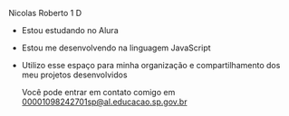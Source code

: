 Nicolas Roberto 1 D

* Estou estudando no Alura
* Estou me desenvolvendo na linguagem JavaScript
* Utilizo esse espaço para minha organização e compartilhamento dos meu projetos desenvolvidos

  Você pode entrar em contato comigo em 00001098242701sp@al.educacao.sp.gov.br
